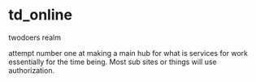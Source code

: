 # td_online
twodoers realm

attempt number one at making a main hub for what is services for work essentially for the time being. Most sub sites or things will use authorization.
